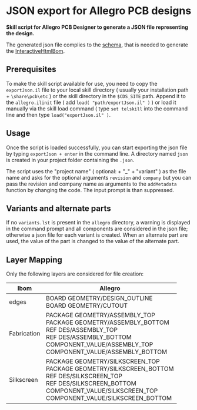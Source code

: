 # JSON export for Allegro PCB designs
**Skill script for Allegro PCB Designer to generate a JSON file representing the design.**

The generated json file complies to the [schema](https://github.com/openscopeproject/InteractiveHtmlBom/tree/master/InteractiveHtmlBom/ecad/schema), that is needed to generate the [InteractiveHtmlBom](https://github.com/openscopeproject/InteractiveHtmlBom).

## Prerequisites
To make the skill script available for use, you need to copy the `exportJson.il` file to your local skill directory ( usually your installation path + `\share\pcb\etc` ) or the skill directory in the `$CDS_SITE` path. Append it to the `allegro.ilinit` file ( add `load( "path/exportJson.il" )` ) or load it manually via the skill load command ( type `set telskill` into the command line and then type `load("exportJson.il" )`.

## Usage
Once the script is loaded successfully, you can start exporting the json file by typing `exportJson + enter` in the command line.
A directory named `json` is created in your project folder containing the `.json`.

The script uses the "project name" ( optional:  + "_" + "variant" ) as the file name and asks for the optional arguments `revision` and `company` but you can pass the revision and company name as arguments to the `addMetadata` function by changing the code. The input prompt is than suppressed.

## Variants and alternate parts
If no `variants.lst` is present in the `allegro` directory, a warning is displayed in the command prompt and all components are considered in the json file; otherwise a json file for each variant is created. 
When an alternate part are used, the value of the part is changed to the value of the alternate part.

## Layer Mapping
Only the following layers are considered for file creation:

| Ibom | Allegro |
| ------| ------ |
| edges | BOARD GEOMETRY/DESIGN_OUTLINE<br>BOARD GEOMETRY/CUTOUT
| Fabrication | PACKAGE GEOMETRY/ASSEMBLY_TOP<br>PACKAGE GEOMETRY/ASSEMBLY_BOTTOM<br>REF DES/ASSEMBLY_TOP<br>REF DES/ASSEMBLY_BOTTOM<br>COMPONENT_VALUE/ASSEMBLY_TOP<br>COMPONENT_VALUE/ASSEMBLY_BOTTOM |
| Silkscreen | PACKAGE GEOMETRY/SILKSCREEN_TOP<br>PACKAGE GEOMETRY/SILKSCREEN_BOTTOM<br>REF DES/SILKSCREEN_TOP<br>REF DES/SILKSCREEN_BOTTOM<br>COMPONENT_VALUE/SILKSCREEN_TOP<br>COMPONENT_VALUE/SILKSCREEN_BOTTOM |